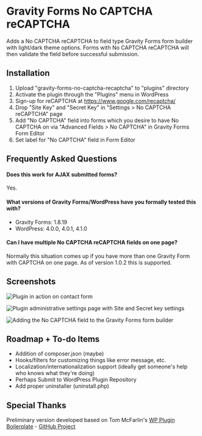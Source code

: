 # Gravity Forms No CAPTCHA reCAPTCHA

Adds a No CAPTCHA reCAPTCHA to field type Gravity Forms form builder with light/dark theme options. Forms with No CAPTCHA reCAPTCHA will then validate the field before successful submission.

## Installation

1. Upload "gravity-forms-no-captcha-recaptcha" to "plugins" directory
2. Activate the plugin through the "Plugins" menu in WordPress
3. Sign-up for reCAPTCHA at https://www.google.com/recaptcha/
4. Drop "Site Key" and "Secret Key" in "Settings > No CAPTCHA reCAPTCHA" page
5. Add "No CAPTCHA" field into forms which you desire to have No CAPTCHA on via "Advanced Fields > No CAPTCHA" in Gravity Forms Form Editor
6. Set label for "No CAPTCHA" field in Form Editor

## Frequently Asked Questions

#### Does this work for AJAX submitted forms?

Yes.

#### What versions of Gravity Forms/WordPress have you formally tested this with?

* Gravity Forms: 1.8.19
* WordPress: 4.0.0, 4.0.1, 4.1.0

#### Can I have multiple No CAPTCHA reCAPTCHA fields on one page?

Normally this situation comes up if you have more than one Gravity Form with CAPTCHA on one page. As of version 1.0.2 this is supported.

## Screenshots

![Plugin in action on contact form](https://raw.githubusercontent.com/folkhack/Gravity-Forms-No-CAPTCHA-reCAPTCHA/master/gravity-forms-no-captcha-recaptcha/assets/screenshot-1.png "Plugin in action on contact form")

![Plugin administrative settings page with Site and Secret key settings](https://raw.githubusercontent.com/folkhack/Gravity-Forms-No-CAPTCHA-reCAPTCHA/master/gravity-forms-no-captcha-recaptcha/assets/screenshot-2.png "Plugin administrative settings page with Site and Secret key settings")

![Adding the No CAPTCHA field to the Gravity Forms form builder](https://raw.githubusercontent.com/folkhack/Gravity-Forms-No-CAPTCHA-reCAPTCHA/master/gravity-forms-no-captcha-recaptcha/assets/screenshot-3.png "Adding the No CAPTCHA field to the Gravity Forms form builder")

## Roadmap + To-do Items

* Addition of composer.json (maybe)
* Hooks/filters for customizing things like error message, etc.
* Localization/internationalization support (ideally get someone's help who knows what they're doing)
* Perhaps Submit to WordPress Plugin Repository
* Add proper uninstaller (uninstall.php)

## Special Thanks

Preliminary version developed based on Tom McFarlin's [WP Plugin Boilerplate](https://tommcfarlin.com/wordpress-plugin-boilerplate/) - [GitHub Project](https://github.com/tommcfarlin/WordPress-Plugin-Boilerplate)